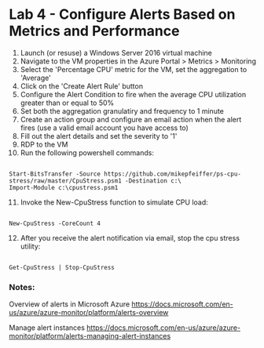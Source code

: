 # Lab 4 - Configure Alerts Based on Metrics and Performance

1. Launch (or resuse) a Windows Server 2016 virtual machine
2. Navigate to the VM properties in the Azure Portal > Metrics > Monitoring
3. Select the 'Percentage CPU' metric for the VM, set the aggregation to 'Average'
4. Click on the 'Create Alert Rule' button
5. Configure the Alert Condition to fire when the average CPU utilization greater than or equal to 50%
6. Set both the aggregation granulatiry and frequency to 1 minute
7. Create an action group and configure an email action when the alert fires (use a valid email account you have access to)
8. Fill out the alert details and set the severity to '1'
9. RDP to the VM
10. Run the following powershell commands:

```

Start-BitsTransfer -Source https://github.com/mikepfeiffer/ps-cpu-stress/raw/master/CpuStress.psm1 -Destination c:\
Import-Module c:\cpustress.psm1

```

11. Invoke the New-CpuStress function to simulate CPU load:

```

New-CpuStress -CoreCount 4

```

12. After you receive the alert notification via email, stop the cpu stress utility:

```

Get-CpuStress | Stop-CpuStress

```

### Notes:

Overview of alerts in Microsoft Azure
https://docs.microsoft.com/en-us/azure/azure-monitor/platform/alerts-overview

Manage alert instances
https://docs.microsoft.com/en-us/azure/azure-monitor/platform/alerts-managing-alert-instances